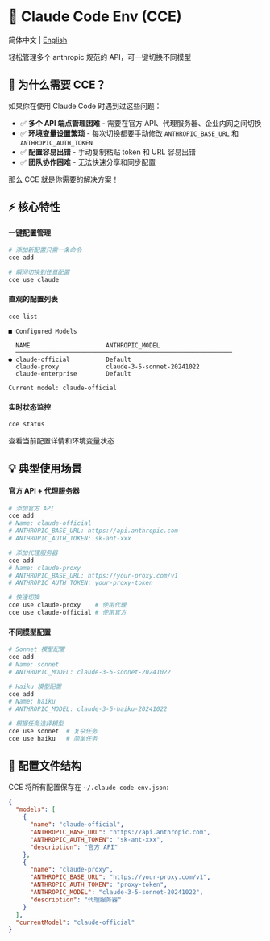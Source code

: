 # 🚀 Claude Code Env (CCE)

简体中文 | [English](./README.md)

轻松管理多个 anthropic 规范的 API，可一键切换不同模型

## 🎯 为什么需要 CCE？

如果你在使用 Claude Code 时遇到过这些问题：

- ✅ **多个 API 端点管理困难** - 需要在官方 API、代理服务器、企业内网之间切换
- ✅ **环境变量设置繁琐** - 每次切换都要手动修改 `ANTHROPIC_BASE_URL` 和 `ANTHROPIC_AUTH_TOKEN`
- ✅ **配置容易出错** - 手动复制粘贴 token 和 URL 容易出错
- ✅ **团队协作困难** - 无法快速分享和同步配置

那么 CCE 就是你需要的解决方案！

## ⚡ 核心特性

#### 一键配置管理

```bash
# 添加新配置只需一条命令
cce add

# 瞬间切换到任意配置
cce use claude
```

#### 直观的配置列表

```bash
cce list
```

```
■ Configured Models

  NAME                     ANTHROPIC_MODEL
  ────────────────────────────────────────────────────────────
● claude-official          Default
  claude-proxy             claude-3-5-sonnet-20241022
  claude-enterprise        Default

Current model: claude-official
```

#### 实时状态监控

```bash
cce status
```

查看当前配置详情和环境变量状态

## 💡 典型使用场景

#### 官方 API + 代理服务器

```bash
# 添加官方 API
cce add
# Name: claude-official
# ANTHROPIC_BASE_URL: https://api.anthropic.com
# ANTHROPIC_AUTH_TOKEN: sk-ant-xxx

# 添加代理服务器
cce add
# Name: claude-proxy
# ANTHROPIC_BASE_URL: https://your-proxy.com/v1
# ANTHROPIC_AUTH_TOKEN: your-proxy-token

# 快速切换
cce use claude-proxy    # 使用代理
cce use claude-official # 使用官方
```

#### 不同模型配置

```bash
# Sonnet 模型配置
cce add
# Name: sonnet
# ANTHROPIC_MODEL: claude-3-5-sonnet-20241022

# Haiku 模型配置
cce add
# Name: haiku
# ANTHROPIC_MODEL: claude-3-5-haiku-20241022

# 根据任务选择模型
cce use sonnet  # 复杂任务
cce use haiku   # 简单任务
```

## 📁 配置文件结构

CCE 将所有配置保存在 `~/.claude-code-env.json`:

```json
{
  "models": [
    {
      "name": "claude-official",
      "ANTHROPIC_BASE_URL": "https://api.anthropic.com",
      "ANTHROPIC_AUTH_TOKEN": "sk-ant-xxx",
      "description": "官方 API"
    },
    {
      "name": "claude-proxy",
      "ANTHROPIC_BASE_URL": "https://your-proxy.com/v1",
      "ANTHROPIC_AUTH_TOKEN": "proxy-token",
      "ANTHROPIC_MODEL": "claude-3-5-sonnet-20241022",
      "description": "代理服务器"
    }
  ],
  "currentModel": "claude-official"
}
```
